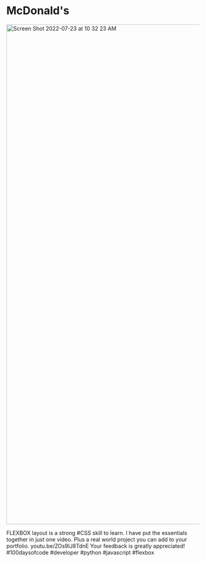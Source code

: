 # McDonald's
<img width="1302" alt="Screen Shot 2022-07-23 at 10 32 23 AM" src="https://user-images.githubusercontent.com/31680529/180609576-eb7d169c-dcf0-4ba8-8048-166609595198.png">

FLEXBOX layout is a strong #CSS skill to learn. I have put the essentials together in just one video. Plus a real world project you can add to your portfolio.  youtu.be/ZOs9IJ8TdnE Your feedback is greatly appreciated! #100daysofcode #developer #python #javascript #flexbox
